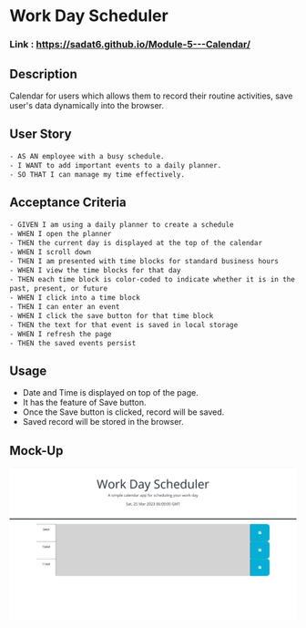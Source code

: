 # Work Day Scheduler

### Link : https://sadat6.github.io/Module-5---Calendar/

## Description
Calendar for users which allows them to record their routine activities, save user's data dynamically into the browser.

## User Story
```
- AS AN employee with a busy schedule.
- I WANT to add important events to a daily planner.
- SO THAT I can manage my time effectively.
```

## Acceptance Criteria
```
- GIVEN I am using a daily planner to create a schedule
- WHEN I open the planner
- THEN the current day is displayed at the top of the calendar
- WHEN I scroll down
- THEN I am presented with time blocks for standard business hours
- WHEN I view the time blocks for that day
- THEN each time block is color-coded to indicate whether it is in the past, present, or future
- WHEN I click into a time block
- THEN I can enter an event
- WHEN I click the save button for that time block
- THEN the text for that event is saved in local storage
- WHEN I refresh the page
- THEN the saved events persist
```

## Usage
- Date and Time is displayed on top of the page.
- It has the feature of Save button.
- Once the Save button is clicked, record will be saved.
- Saved record will be stored in the browser.

## Mock-Up
![](./Assets/Calendar.png)